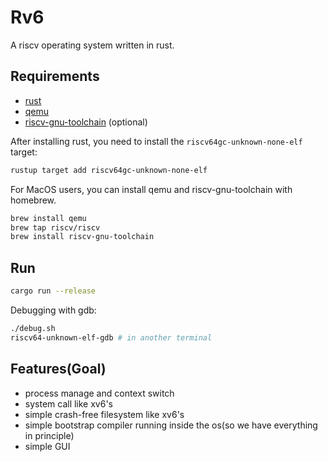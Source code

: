 # Rv6

A riscv operating system written in rust.

## Requirements
- [rust](https://www.rust-lang.org/tools/install)
- [qemu](https://www.qemu.org/download/)
- [riscv-gnu-toolchain](https://github.com/riscv-collab/riscv-gnu-toolchain) (optional)

After installing rust, you need to install the `riscv64gc-unknown-none-elf` target:

```bash
rustup target add riscv64gc-unknown-none-elf
```


For MacOS users, you can install qemu and riscv-gnu-toolchain with homebrew.

```bash
brew install qemu   
brew tap riscv/riscv
brew install riscv-gnu-toolchain
```

## Run

```bash
cargo run --release
```

Debugging with gdb:

```bash
./debug.sh
riscv64-unknown-elf-gdb # in another terminal
```



## Features(Goal)
- process manage and context switch
- system call like xv6's 
- simple crash-free filesystem like xv6's
- simple bootstrap compiler running inside the os(so we have everything in principle)
- simple GUI
